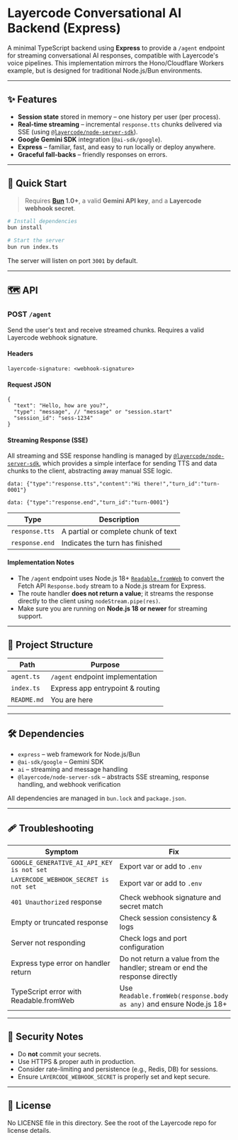 # Layercode Conversational AI Backend (Express)

A minimal TypeScript backend using **Express** to provide a `/agent` endpoint for streaming conversational AI responses, compatible with Layercode's voice pipelines. This implementation mirrors the Hono/Cloudflare Workers example, but is designed for traditional Node.js/Bun environments.

---

## ✨ Features

- **Session state** stored in memory – one history per user (per process).
- **Real-time streaming** – incremental `response.tts` chunks delivered via SSE (using [`@layercode/node-server-sdk`](https://www.npmjs.com/package/@layercode/node-server-sdk)).
- **Google Gemini SDK** integration (`@ai-sdk/google`).
- **Express** – familiar, fast, and easy to run locally or deploy anywhere.
- **Graceful fall-backs** – friendly responses on errors.

---

## 🚀 Quick Start

> Requires **[Bun](https://bun.sh) 1.0+**, a valid **Gemini API key**, and a **Layercode webhook secret**.

```bash
# Install dependencies
bun install

# Start the server
bun run index.ts
```

The server will listen on port `3001` by default.

---

## 🗺️ API

### POST `/agent`

Send the user's text and receive streamed chunks. Requires a valid Layercode webhook signature.

#### Headers

```
layercode-signature: <webhook-signature>
```

#### Request JSON

```jsonc
{
  "text": "Hello, how are you?",
  "type": "message", // "message" or "session.start"
  "session_id": "sess-1234"
}
```

#### Streaming Response (SSE)

All streaming and SSE response handling is managed by [`@layercode/node-server-sdk`](https://www.npmjs.com/package/@layercode/node-server-sdk), which provides a simple interface for sending TTS and data chunks to the client, abstracting away manual SSE logic.

```
data: {"type":"response.tts","content":"Hi there!","turn_id":"turn-0001"}

data: {"type":"response.end","turn_id":"turn-0001"}
```

| Type           | Description                         |
| -------------- | ----------------------------------- |
| `response.tts` | A partial or complete chunk of text |
| `response.end` | Indicates the turn has finished     |

#### Implementation Notes

- The `/agent` endpoint uses Node.js 18+ [`Readable.fromWeb`](https://nodejs.org/api/stream.html#readablefromwebstream-options) to convert the Fetch API `Response.body` stream to a Node.js stream for Express.
- The route handler **does not return a value**; it streams the response directly to the client using `nodeStream.pipe(res)`.
- Make sure you are running on **Node.js 18 or newer** for streaming support.

---

## 🧩 Project Structure

| Path        | Purpose                          |
| ----------- | -------------------------------- |
| `agent.ts`  | `/agent` endpoint implementation |
| `index.ts`  | Express app entrypoint & routing |
| `README.md` | You are here                     |

---

## 🛠️ Dependencies

- `express` – web framework for Node.js/Bun
- `@ai-sdk/google` – Gemini SDK
- `ai` – streaming and message handling
- `@layercode/node-server-sdk` – abstracts SSE streaming, response handling, and webhook verification

All dependencies are managed in `bun.lock` and `package.json`.

---

## 🩹 Troubleshooting

| Symptom                                   | Fix                                                                         |
| ----------------------------------------- | --------------------------------------------------------------------------- |
| `GOOGLE_GENERATIVE_AI_API_KEY is not set` | Export var or add to `.env`                                                 |
| `LAYERCODE_WEBHOOK_SECRET is not set`     | Export var or add to `.env`                                                 |
| `401 Unauthorized` response               | Check webhook signature and secret match                                    |
| Empty or truncated response               | Check session consistency & logs                                            |
| Server not responding                     | Check logs and port configuration                                           |
| Express type error on handler return      | Do not return a value from the handler; stream or end the response directly |
| TypeScript error with Readable.fromWeb    | Use `Readable.fromWeb(response.body as any)` and ensure Node.js 18+         |

---

## 🔐 Security Notes

- Do **not** commit your secrets.
- Use HTTPS & proper auth in production.
- Consider rate-limiting and persistence (e.g., Redis, DB) for sessions.
- Ensure `LAYERCODE_WEBHOOK_SECRET` is properly set and kept secure.

---

## 📝 License

No LICENSE file in this directory. See the root of the Layercode repo for license details.
